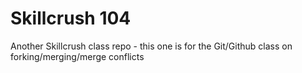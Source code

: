# Skillcrush 104

Another Skillcrush class repo - this one is for the Git/Github class on forking/merging/merge conflicts
